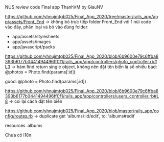 NUS review code Final app ThanhVM
by GiauNV

https://github.com/yhnujmtgb025/Final_App_2020/tree/master/rails_app/app/assets/Front_End
→ không bỏ trực tiếp folder Front_End với 1 nùi code vào đây, phân loại và bỏ vào đúng folder:
- app/assets/stylesheets
- app/assets/images
- app/javascript/packs


https://github.com/yhnujmtgb025/Final_App_2020/blob/6b9600e79c6ffba8393b6177b0441494496ff0f1/rails_app/app/controllers/photo_controller.rb#L3
→ hàm find return single object, không nên đặt tên biến là số nhiều
bad:
@photos = Photo.find(params[:id])

good:
@photo = Photo.find(params[:id])



https://github.com/yhnujmtgb025/Final_App_2020/blob/6b9600e79c6ffba8393b6177b0441494496ff0f1/rails_app/app/controllers/users_controller.rb#L8
→ coi lại cách đặt tên biến

https://github.com/yhnujmtgb025/Final_App_2020/blob/master/rails_app/config/routes.rb
→ duplicate
get 'albums/:id/edit', to: 'albums#edit'

resources :albums


Chưa có I18n